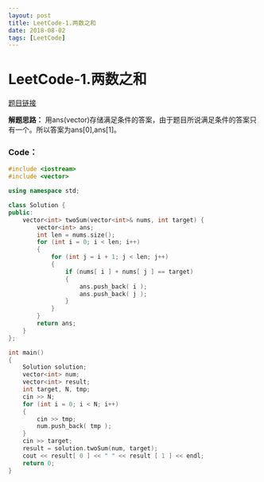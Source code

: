 ```yaml
---
layout: post
title: LeetCode-1.两数之和
date: 2018-08-02
tags: [LeetCode]
---
```

# LeetCode-1.两数之和 #

[题目链接](https://leetcode-cn.com/problems/two-sum/description/)


**解题思路：**
用ans(vector)存储满足条件的答案，由于题目所说满足条件的答案只有一个。所以答案为ans[0],ans[1]。


### Code： ###
```c++
#include <iostream>
#include <vector>

using namespace std;

class Solution {
public:
    vector<int> twoSum(vector<int>& nums, int target) {
        vector<int> ans;
        int len = nums.size();
        for (int i = 0; i < len; i++)
        {
            for (int j = i + 1; j < len; j++)
            {
                if (nums[ i ] + nums[ j ] == target)
                {
                    ans.push_back( i );
                    ans.push_back( j );
                }
            }
        }
        return ans;
    }
};

int main()
{
    Solution solution;
    vector<int> num;
    vector<int> result;
    int target, N, tmp;
    cin >> N;
    for (int i = 0; i < N; i++)
    {
        cin >> tmp;
        num.push_back( tmp );
    }
    cin >> target;
    result = solution.twoSum(num, target);
    cout << result[ 0 ] << " " << result [ 1 ] << endl;
    return 0;
}
```
